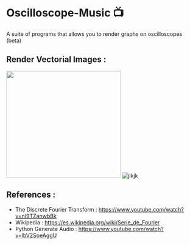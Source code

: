 # Oscilloscope-Music :tv:

 A suite of programs that allows you to render graphs on oscilloscopes (beta)
 
 ## Render Vectorial Images :
<img src="https://user-images.githubusercontent.com/69701088/182469456-165230d7-1cc5-4895-8d0b-89673ee23229.jpg" width="300" height="281"/> ![jlkjk](https://user-images.githubusercontent.com/69701088/182468703-69b05745-d6e4-4597-b3c7-433e3b33ad19.gif)






## References :
- The Discrete Fourier Transform : https://www.youtube.com/watch?v=nl9TZanwbBk
- Wikipedia : https://es.wikipedia.org/wiki/Serie_de_Fourier
- Python Generate Audio : https://www.youtube.com/watch?v=lbV2SoeAggU


